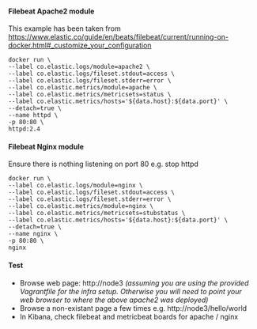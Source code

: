 #### Filebeat Apache2 module
This example has been taken from https://www.elastic.co/guide/en/beats/filebeat/current/running-on-docker.html#_customize_your_configuration
```
docker run \
--label co.elastic.logs/module=apache2 \
--label co.elastic.logs/fileset.stdout=access \
--label co.elastic.logs/fileset.stderr=error \
--label co.elastic.metrics/module=apache \
--label co.elastic.metrics/metricsets=status \
--label co.elastic.metrics/hosts='${data.host}:${data.port}' \
--detach=true \
--name httpd \
-p 80:80 \
httpd:2.4
```

#### Filebeat Nginx module
Ensure there is nothing listening on port 80 e.g. stop httpd
```
docker run \
--label co.elastic.logs/module=nginx \
--label co.elastic.logs/fileset.stdout=access \
--label co.elastic.logs/fileset.stderr=error \
--label co.elastic.metrics/module=nginx \
--label co.elastic.metrics/metricsets=stubstatus \
--label co.elastic.metrics/hosts='${data.host}:${data.port}' \
--detach=true \
--name nginx \
-p 80:80 \
nginx
```

#### Test
- Browse web page: http://node3 _(assuming you are using the provided Vagrantfile for the infra setup. Otherwise you will need to point your web browser to where the above apache2 was deployed)_
- Browse a non-existant page a few times e.g. http://node3/hello/world
- In Kibana, check filebeat and metricbeat boards for apache / nginx
